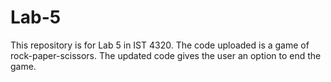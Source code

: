 # Lab-5
This repository is for Lab 5 in IST 4320.
The code uploaded is a game of rock-paper-scissors.
The updated code gives the user an option to end the game.

